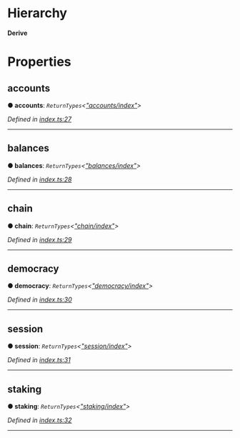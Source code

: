 

# Hierarchy

**Derive**

# Properties

<a id="accounts"></a>

##  accounts

**● accounts**: *`ReturnTypes`<[&quot;accounts/index&quot;](../modules/_accounts_index_.md)>*

*Defined in [index.ts:27](https://github.com/polkadot-js/api/blob/b40d7a3/packages/api-derive/src/index.ts#L27)*

___
<a id="balances"></a>

##  balances

**● balances**: *`ReturnTypes`<[&quot;balances/index&quot;](../modules/_balances_index_.md)>*

*Defined in [index.ts:28](https://github.com/polkadot-js/api/blob/b40d7a3/packages/api-derive/src/index.ts#L28)*

___
<a id="chain"></a>

##  chain

**● chain**: *`ReturnTypes`<[&quot;chain/index&quot;](../modules/_chain_index_.md)>*

*Defined in [index.ts:29](https://github.com/polkadot-js/api/blob/b40d7a3/packages/api-derive/src/index.ts#L29)*

___
<a id="democracy"></a>

##  democracy

**● democracy**: *`ReturnTypes`<[&quot;democracy/index&quot;](../modules/_democracy_index_.md)>*

*Defined in [index.ts:30](https://github.com/polkadot-js/api/blob/b40d7a3/packages/api-derive/src/index.ts#L30)*

___
<a id="session"></a>

##  session

**● session**: *`ReturnTypes`<[&quot;session/index&quot;](../modules/_session_index_.md)>*

*Defined in [index.ts:31](https://github.com/polkadot-js/api/blob/b40d7a3/packages/api-derive/src/index.ts#L31)*

___
<a id="staking"></a>

##  staking

**● staking**: *`ReturnTypes`<[&quot;staking/index&quot;](../modules/_staking_index_.md)>*

*Defined in [index.ts:32](https://github.com/polkadot-js/api/blob/b40d7a3/packages/api-derive/src/index.ts#L32)*

___


